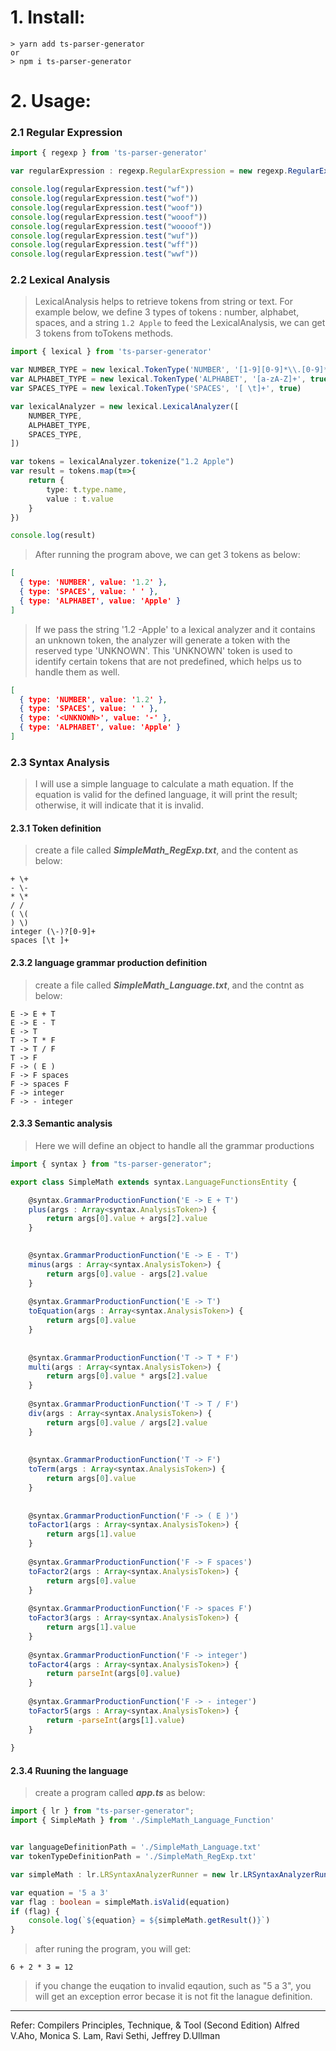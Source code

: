 # 1. Install:

```
> yarn add ts-parser-generator
or
> npm i ts-parser-generator
```

# 2. Usage:
### 2.1 Regular Expression
```TypeScript
import { regexp } from 'ts-parser-generator'

var regularExpression : regexp.RegularExpression = new regexp.RegularExpression("wo*f")

console.log(regularExpression.test("wf"))
console.log(regularExpression.test("wof"))
console.log(regularExpression.test("woof"))
console.log(regularExpression.test("wooof"))
console.log(regularExpression.test("woooof"))
console.log(regularExpression.test("wuf"))
console.log(regularExpression.test("wff"))
console.log(regularExpression.test("wwf"))
```


### 2.2 Lexical Analysis
> LexicalAnalysis helps to retrieve tokens from string or text.
> For example below, we define 3 types of tokens : number, alphabet, spaces, and a string `1.2 Apple` to feed the LexicalAnalysis, we can get 3 tokens from toTokens methods.

```TypeScript
import { lexical } from 'ts-parser-generator'

var NUMBER_TYPE = new lexical.TokenType('NUMBER', '[1-9][0-9]*\\.[0-9]*', true)
var ALPHABET_TYPE = new lexical.TokenType('ALPHABET', '[a-zA-Z]+', true)
var SPACES_TYPE = new lexical.TokenType('SPACES', '[ \t]+', true)

var lexicalAnalyzer = new lexical.LexicalAnalyzer([
    NUMBER_TYPE,
    ALPHABET_TYPE,
    SPACES_TYPE,
])

var tokens = lexicalAnalyzer.tokenize("1.2 Apple")
var result = tokens.map(t=>{
    return {
        type: t.type.name,
        value : t.value
    }
})

console.log(result)
```

> After running the program above, we can get 3 tokens as below:
```json
[
  { type: 'NUMBER', value: '1.2' },
  { type: 'SPACES', value: ' ' },
  { type: 'ALPHABET', value: 'Apple' }
]
```

> If we pass the string '1.2 -Apple' to a lexical analyzer and it contains an unknown token, the analyzer will generate a token with the reserved type 'UNKNOWN'. This 'UNKNOWN' token is used to identify certain tokens that are not predefined, which helps us to handle them as well.
```json
[
  { type: 'NUMBER', value: '1.2' },
  { type: 'SPACES', value: ' ' },
  { type: '<UNKNOWN>', value: '-' },
  { type: 'ALPHABET', value: 'Apple' }
]
```

### 2.3 Syntax Analysis
> I will use a simple language to calculate a math equation. If the equation is valid for the defined language, it will print the result; otherwise, it will indicate that it is invalid.
#### 2.3.1 Token definition
> create a file called **_SimpleMath_RegExp.txt_**, and the content as below:
```
+ \+
- \-
* \*
/ /
( \(
) \)
integer (\-)?[0-9]+
spaces [\t ]+
```
#### 2.3.2 language grammar production definition
> create a file called **_SimpleMath_Language.txt_**, and the contnt as below:
```
E -> E + T
E -> E - T
E -> T
T -> T * F
T -> T / F
T -> F
F -> ( E )
F -> F spaces
F -> spaces F
F -> integer
F -> - integer
```
#### 2.3.3 Semantic analysis
> Here we will define an object to handle all the grammar productions
```Typescript
import { syntax } from "ts-parser-generator";

export class SimpleMath extends syntax.LanguageFunctionsEntity {

    @syntax.GrammarProductionFunction('E -> E + T')
    plus(args : Array<syntax.AnalysisToken>) {
        return args[0].value + args[2].value
    }
    

    @syntax.GrammarProductionFunction('E -> E - T')
    minus(args : Array<syntax.AnalysisToken>) {
        return args[0].value - args[2].value
    }
    
    @syntax.GrammarProductionFunction('E -> T')
    toEquation(args : Array<syntax.AnalysisToken>) {
        return args[0].value
    }
    
    
    @syntax.GrammarProductionFunction('T -> T * F')
    multi(args : Array<syntax.AnalysisToken>) {
        return args[0].value * args[2].value
    }
    
    @syntax.GrammarProductionFunction('T -> T / F')
    div(args : Array<syntax.AnalysisToken>) {
        return args[0].value / args[2].value
    }
    
    
    @syntax.GrammarProductionFunction('T -> F')
    toTerm(args : Array<syntax.AnalysisToken>) {
        return args[0].value
    }
    
    
    @syntax.GrammarProductionFunction('F -> ( E )')
    toFactor1(args : Array<syntax.AnalysisToken>) {
        return args[1].value
    }
    
    @syntax.GrammarProductionFunction('F -> F spaces')
    toFactor2(args : Array<syntax.AnalysisToken>) {
        return args[0].value
    }
    
    @syntax.GrammarProductionFunction('F -> spaces F')
    toFactor3(args : Array<syntax.AnalysisToken>) {
        return args[1].value
    }
    
    @syntax.GrammarProductionFunction('F -> integer')
    toFactor4(args : Array<syntax.AnalysisToken>) {
        return parseInt(args[0].value)
    }
    
    @syntax.GrammarProductionFunction('F -> - integer')
    toFactor5(args : Array<syntax.AnalysisToken>) {
        return -parseInt(args[1].value)
    }
    
}
```

#### 2.3.4 Ruuning the language
> create a program called **_app.ts_** as below:
```Typescript
import { lr } from "ts-parser-generator";
import { SimpleMath } from './SimpleMath_Language_Function'


var languageDefinitionPath = './SimpleMath_Language.txt'
var tokenTypeDefinitionPath = './SimpleMath_RegExp.txt'

var simpleMath : lr.LRSyntaxAnalyzerRunner = new lr.LRSyntaxAnalyzerRunner(languageDefinitionPath, tokenTypeDefinitionPath, SimpleMath)

var equation = '5 a 3'
var flag : boolean = simpleMath.isValid(equation)
if (flag) {
    console.log(`${equation} = ${simpleMath.getResult()}`)
} 
```
> after runing the program, you will get:
```
6 + 2 * 3 = 12
```
> if you change the euqation to invalid eqaution, such as "5 a 3", you will get an exception error becase it is not fit the lanague definition.

--------------------------
Refer: Compilers Principles, Technique, & Tool (Second Edition) Alfred V.Aho, Monica S. Lam, Ravi Sethi, Jeffrey D.Ullman
